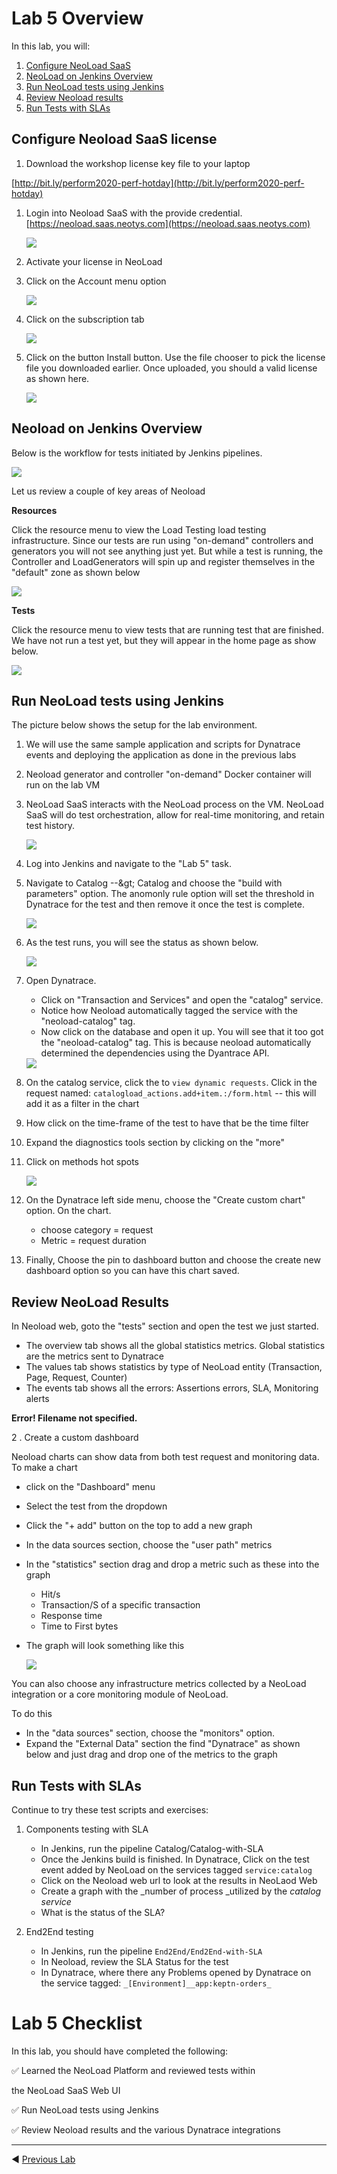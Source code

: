 # Lab 5 Overview

In this lab, you will:

1. [Configure NeoLoad SaaS](#Configure-NeoLoad-SaaS)
1. [NeoLoad on Jenkins Overview](#NeoLoad-on-Jenkins-Overview)
1. [Run NeoLoad tests using Jenkins](#Run-NeoLoad-tests-using-Jenkins)
1. [Review Neoload results](#Review-Neoload-results)
1. [Run Tests with SLAs](#Run-Tests-with-SLAs)

## Configure Neoload SaaS license

1. Download the workshop license key file to your laptop

[http://bit.ly/perform2020-perf-hotday](http://bit.ly/perform2020-perf-hotday)

1. Login into Neoload SaaS with the provide credential.  [https://neoload.saas.neotys.com](https://neoload.saas.neotys.com)

    <img src="images/login.png" >

1. Activate your license in NeoLoad

1. Click on the Account menu option

    <img src="images/account.png" >

1. Click on the subscription tab

    <img src="images/subscription.png" >

1. Click on the button Install button.  Use the file chooser to pick the license file you downloaded earlier.  Once uploaded, you should a valid license as shown here.

    <img src="images/license.png" >

## Neoload on Jenkins Overview

Below is the workflow for tests initiated by Jenkins pipelines.

<img src="images/flow.png" > 

Let us review a couple of key areas of Neoload

**Resources**

Click the resource menu to view the Load Testing load testing infrastructure.  Since our tests are run using "on-demand" controllers and generators you will not see anything just yet.  But while a test is running, the Controller and LoadGenerators will spin up and register themselves in the "default" zone as shown below

<img src="images/test-resources.png" >

**Tests**

Click the resource menu to view tests that are running test that are finished. We have not run a test yet, but they will appear in the home page as show below.

<img src="images/overview.png" >

## Run NeoLoad tests using Jenkins

The picture below shows the setup for the lab environment.

1. We will use the same sample application and scripts for Dynatrace events and deploying the application as done in the previous labs

1. Neoload generator and controller "on-demand" Docker container will run on the lab VM

1. NeoLoad SaaS interacts with the NeoLoad process on the VM. NeoLoad SaaS will do test orchestration, allow for real-time monitoring, and retain test history.

    <img src="images/lab5.png" >

1. Log into Jenkins and navigate to the "Lab 5" task.

1. Navigate to Catalog --\&gt; Catalog and choose the "build with parameters" option.  The anomonly rule option will set the threshold in Dynatrace for the test and then remove it once the test is complete.

    <img src="images/catalog-job.png" >

1. As the test runs, you will see the status as shown below.

    <img src="images/jenkins.png" >

1. Open Dynatrace.

    * Click on "Transaction and Services" and open the "catalog" service.
    * Notice how Neoload automatically tagged the service with the "neoload-catalog" tag.
    * Now click on the database and open it up.  You will see that it too got the "neoload-catalog" tag. This is because neoload automatically determined the dependencies using the Dyantrace API.

    <img src="images/catalog-service.png" >

1. On the catalog service, click the to ```view dynamic requests```. Click in the request named: ```catalogload_actions.add+item.:/form.html```  -- this will add it as a filter in the chart

1. How click on the time-frame of the test to have that be the time filter

1. Expand the diagnostics tools section by clicking on the "more"

1. Click on methods hot spots

    <img src="images/catalog-requests.png" >

1. On the Dynatrace left side menu, choose the "Create custom chart" option.  On the chart.

    * choose category = request
    * Metric = request duration

1. Finally, Choose the pin to dashboard button and choose the create new dashboard option so you can have this chart saved.


## Review NeoLoad Results

In Neoload web, goto the "tests" section and open the test we just started.

* The overview tab shows all the global statistics metrics.  Global statistics are the metrics sent to Dynatrace
* The values tab shows statistics by type of NeoLoad entity (Transaction, Page, Request, Counter)
* The events tab shows all the errors: Assertions errors, SLA, Monitoring alerts

**Error! Filename not specified.**

2 . Create a custom dashboard

Neoload charts can show data from both test request and monitoring data. To make a chart

* click on the "Dashboard" menu
* Select the test from the dropdown
* Click the "+ add" button on the top to add a new graph
* In the data sources section, choose the "user path" metrics
* In the "statistics" section drag and drop a metric such as these into the graph
    * Hit/s
    * Transaction/S of a specific transaction
    * Response time
    * Time to First bytes

* The graph will look something like this

    <img src="images/dashboard.png" >

You can also choose any infrastructure metrics collected by a NeoLoad integration or a core monitoring module of NeoLoad.

To do this
* In the "data sources" section, choose the "monitors" option.
* Expand the "External Data" section the find "Dynatrace" as shown below and just drag and drop one of the metrics to the graph

## Run Tests with SLAs

Continue to try these test scripts and exercises:

1. Components testing with SLA

    * In Jenkins, run the pipeline Catalog/Catalog-with-SLA
    * Once the Jenkins build is finished. In Dynatrace, Click on the test event added by NeoLoad on the services tagged ```service:catalog```
    * Click on the Neoload web url to look at the results in NeoLaod Web
    * Create a graph with the _number of process _utilized by the _catalog service_
    *  What is the status of the SLA?

1. End2End testing

    * In Jenkins, run the pipeline ```End2End/End2End-with-SLA```
    * In Neoload, review the SLA Status for the test
    * In Dynatrace, where there any Problems opened by Dynatrace on the service tagged: ```_[Environment]__app:keptn-orders_```

# Lab 5 Checklist

In this lab, you should have completed the following:

:white_check_mark: Learned the NeoLoad Platform and reviewed tests within

the NeoLoad SaaS Web UI

:white_check_mark: Run NeoLoad tests using Jenkins

:white_check_mark: Review Neoload results and the various Dynatrace integrations

<hr>

:arrow_backward: [Previous Lab](../lab4)